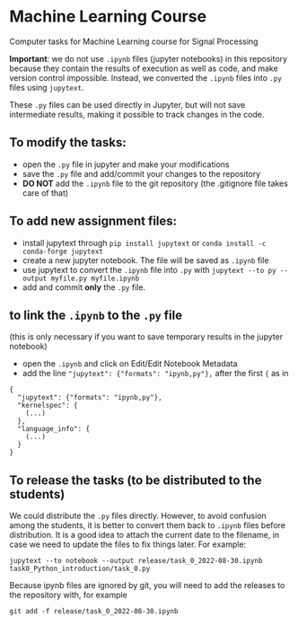 # Machine Learning Course
Computer tasks for Machine Learning course for Signal Processing

**Important**: we do not use `.ipynb` files (jupyter notebooks) in this repository because they contain the results of execution as well as code, and make version control impossible. Instead, we converted the `.ipynb` files into `.py` files using `jupytext`.

These `.py` files can be used directly in Jupyter, but will not save intermediate results, making it possible to track changes in the code.

## To modify the tasks:
* open the `.py` file in jupyter and make your modifications
* save the `.py` file and add/commit your changes to the repository
* **DO NOT** add the `.ipynb` file to the git repository (the .gitignore file takes care of that)

## To add new assignment files:
* install jupytext through `pip install jupytext` or `conda install -c conda-forge jupytext`
* create a new jupyter notebook. The file will be saved as `.ipynb` file
* use jupytext to convert the `.ipynb` file into `.py` with `jupytext --to py --output myfile.py myfile.ipynb`
* add and commit **only** the `.py` file.

## to link the `.ipynb` to the `.py` file
(this is only necessary if you want to save temporary results in the jupyter notebook)
* open the `.ipynb` and click on Edit/Edit Notebook Metadata
* add the line `"jupytext": {"formats": "ipynb,py"},` after the first `{` as in
```
{
  "jupytext": {"formats": "ipynb,py"},
  "kernelspec": {
    (...)
  },
  "language_info": {
    (...)
  }
}
```

## To release the tasks (to be distributed to the students)
We could distribute the `.py` files directly. However, to avoid confusion among the students, it is better to convert them back to `.ipynb` files before distribution. It is a good idea to attach the current date to the filename, in case we need to update the files to fix things later. For example:
```
jupytext --to notebook --output release/task_0_2022-08-30.ipynb task0_Python_introduction/task_0.py 
```
Because ipynb files are ignored by git, you will need to add the releases to the repository with, for example
```
git add -f release/task_0_2022-08-30.ipynb
```
